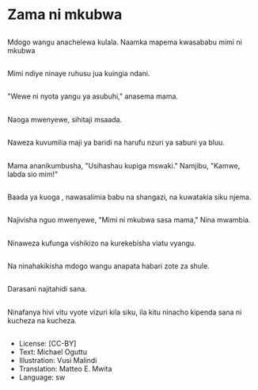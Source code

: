 # Zama ni mkubwa

##
Mdogo wangu anachelewa kulala. Naamka mapema kwasababu mimi ni mkubwa

##
Mimi ndiye ninaye ruhusu jua kuingia ndani.

##
"Wewe ni nyota yangu ya asubuhi," anasema mama.

##
Naoga mwenyewe, sihitaji msaada.

##
Naweza kuvumilia maji ya baridi na harufu nzuri ya sabuni ya bluu.

##
Mama ananikumbusha, "Usihashau kupiga mswaki." Namjibu, "Kamwe, labda sio mim!"

##
Baada ya kuoga , nawasalimia babu na shangazi, na kuwatakia siku njema.

##
Najivisha nguo mwenyewe, "Mimi ni mkubwa sasa mama," Nina mwambia.

##
Ninaweza kufunga vishikizo na kurekebisha viatu vyangu.

##
Na ninahakikisha mdogo wangu anapata habari zote za shule.

##
Darasani najitahidi sana.

##
Ninafanya hivi vitu vyote vizuri kila siku, ila kitu ninacho kipenda sana ni kucheza na kucheza.

##
* License: [CC-BY]
* Text: Michael Oguttu
* Illustration: Vusi Malindi
* Translation: Matteo E. Mwita
* Language: sw
